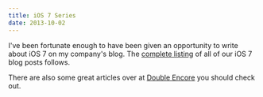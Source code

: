 ```yaml
---
title: iOS 7 Series
date: 2013-10-02
---
```


I've been fortunate enough to have been given an opportunity to write about iOS 7 on my company's blog. The [complete listing](http://readlists.com/f6a95991/) of all of our iOS 7 blog posts follows.

There are also some great articles over at [Double Encore](http://www.doubleencore.com/2013/09/essential-ios-7-developers-guide/) you should check out.
